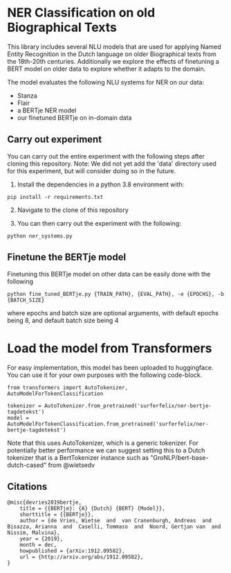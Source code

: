 # NER Classification on old Biographical Texts

This library includes several NLU models that are used for applying Named Entity Recognition in the Dutch language on older Biographical texts from the 18th-20th centuries. Additionally we explore the effects of finetuning a BERT model on older data to explore whether it adapts to the domain. 

The model evaluates the following NLU systems for NER on our data:
- Stanza
- Flair
- a BERTje NER model
- our finetuned BERTje on in-domain data

## Carry out experiment

You can carry out the entire experiment with the following steps after cloning this repository.
Note: We did not yet add the 'data' directory used for this experiment, but will consider doing so in the future. 

1. Install the dependencies in a python 3.8 environment with:

 `pip install -r requirements.txt`
 
2. Navigate to the clone of this repository

3. You can then carry out the experiment with the following:

 `python ner_systems.py`
 
## Finetune the BERTje model

Finetuning this BERTje model on other data can be easily done with the following

`python fine_tuned_BERTje.py {TRAIN_PATH}, {EVAL_PATH}, -e {EPOCHS}, -b {BATCH_SIZE}`

where epochs and batch size are optional arguments, with default epochs being 8, and default batch size being 4

# Load the model from Transformers

For easy implementation, this model has been uploaded to huggingface. You can use it for your own purposes with the following code-block. 
```
from transformers import AutoTokenizer, AutoModelForTokenClassification

tokenizer = AutoTokenizer.from_pretrained('surferfelix/ner-bertje-tagdetekst')
model = AutoModelForTokenClassification.from_pretrained('surferfelix/ner-bertje-tagdetekst')
```

Note that this uses AutoTokenizer, which is a generic tokenizer. For potentially better performance we can suggest setting this to a Dutch tokenizer that is a BertTokenizer instance such as "GroNLP/bert-base-dutch-cased" from @wietsedv 


## Citations

```
@misc{devries2019bertje,
	title = {{BERTje}: {A} {Dutch} {BERT} {Model}},
	shorttitle = {{BERTje}},
	author = {de Vries, Wietse  and  van Cranenburgh, Andreas  and  Bisazza, Arianna  and  Caselli, Tommaso  and  Noord, Gertjan van  and  Nissim, Malvina},
	year = {2019},
	month = dec,
	howpublished = {arXiv:1912.09582},
	url = {http://arxiv.org/abs/1912.09582},
}
```
